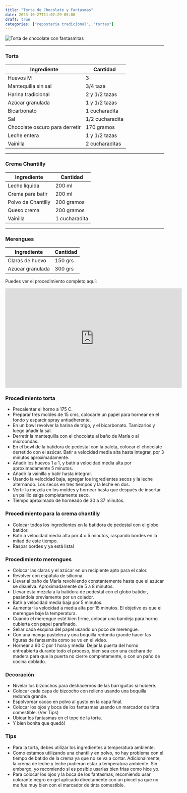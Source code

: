 ```yaml
---
title: "Torta de Chocolate y Fantasmas"
date: 2023-10-27T11:07:29-05:00
draft: true
categories: ["reposteria tradicional", "tortas"]
---
```

![Torta de chocolate con fantasmitas](../../images/torta_chocolate_fantasmas.jpg)
___
### Torta

| Ingrediente | Cantidad |
| ----------- | ----------- |
| Huevos M | 3 |
| Mantequilla sin sal | 3/4 taza |
| Harina tradicional| 2 y 1/2 tazas |
| Azúcar granulada| 1 y 1/2 tazas |
| Bicarbonato | 1 cucharadita |
| Sal | 1/2 cucharadita |
| Chocolate oscuro para derretir | 170 gramos |
| Leche entera | 1 y 1/2 tazas |
| Vainilla | 2 cucharaditas |

___

### Crema Chantilly
| Ingrediente | Cantidad |
| ----------- | ----------- |
| Leche líquida | 200 ml |
| Crema para batir | 200 ml |
| Polvo de Chantilly | 200 gramos |
| Queso crema| 200 gramos |
| Vainilla | 1 cucharadita |

___

### Merengues
| Ingrediente | Cantidad |
| ----------- | ----------- |
| Claras de huevo | 150 grs |
| Azúcar granulada | 300 grs |

Puedes ver el procedimiento completo aquí: 

<iframe width="560" height="315" src="https://www.youtube.com/embed/pRovfKDL784" title="YouTube video player" frameborder="0" allow="accelerometer; autoplay; clipboard-write; encrypted-media; gyroscope; picture-in-picture; web-share" allowfullscreen></iframe>

### Procedimiento torta
- Precalentar el horno a 175 C.
- Preparar tres moldes de 15 cms, colocarle un papel para hornear en el fondo y esparcir spray antiadherente. 
- En un bowl revolver la harina de trigo, y el bicarbonato. Tamizarlos y luego añadir la sal.
- Derretir la mantequilla con el chocolate al baño de María o al microondas.
- En el bowl de la batidora de pedestal con la paleta, colocar el chocolate derretido con el azúcar. Batir a velocidad media alta hasta integrar, por 3 minutos aproximadamente. 
- Añadir los huevos 1 a 1, y batir a velocidad media alta por aproximadamente 5 minutos.
- Añadir la vainilla y batir hasta integrar.
- Usando la velocidad baja, agregar los ingredientes secos y la leche alternando. Los secos en tres tiempos y la leche en dos. 
- Vertir la mezcla en los moldes y hornear hasta que después de insertar un palillo salga completamente seco.
- Tiempo aproximado de horneado de 30 a 37 minutos.

### Procedimiento para la crema chantilly
- Colocar todos los ingredientes en la batidora de pedestal con el globo batidor.
- Batir a velocidad media alta por 4 o 5 minutos, raspando bordes en la mitad de este tiempo.
- Raspar bordes y ya está lista!

### Procedimiento merengues
- Colocar las claras y el azúcar en un recipiente apto para el calor.
- Revolver con espátula de silicona.
- Llevar al baño de María revolviendo constantemente hasta que el azúcar se disuelva. Aproximadamente de 5 a 8 minutos.
- Llevar esta mezcla a la batidora de pedestal con el globo batidor, pasándola previamente por un colador.
- Batir a velocidad media baja por 5 minutos.
- Aumentar la velocidad a media alta por 15 minutos. El objetivo es que el merengue baje la temperatura.
- Cuando el merengue esté bien firme, colocar una bandeja para horno cubierta con papel parafinado. 
- Sellar cada esquina del papel usando un poco de merengue.
- Con una manga pastelera y una boquilla redonda grande hacer las figuras de fantasmita como se ve en el video.
- Hornear a 90 C por 1 hora y media. Dejar la puerta del horno entreabierta durante todo el proceso, bien sea con una cuchara de madera para que la puerta no cierre completamente, o con un paño de cocina doblado.

### Decoración
- Nivelar los bizcochos para deshacernos de las barriguitas si hubiere.
- Colocar cada capa de bizcocho con relleno usando una boquilla redonda grande.
- Espolvorear cacao en polvo al gusto en la capa final. 
- Colocar los ojos y boca de los fantasmas usando un marcador de tinta comestible. (Ver Tips)
- Ubicar los fantasmas en el tope de la torta.
- Y bien bonita que quedó!


### Tips
- Para la torta, debes utilizar los ingredientes a temperatura ambiente.
- Como estamos utilizando una chantilly en polvo, no hay problema con el tiempo de batido de la crema ya que no se va a cortar. Adicionalmente, la crema de leche y leche pudieran estar a temperatura ambiente. Sin embargo, yo recomiendo si es posible usarlas bien frias como hice yo. 
- Para colocar los ojos y la boca de los fantasmas, recomiendo usar colorante negro en gel aplicado directamente con un pincel ya que no me fue muy bien con el marcador de tinta comestible.

